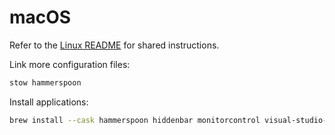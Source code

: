 # macOS

Refer to the [Linux README](../linux/README.md) for shared instructions.

Link more configuration files:

```bash
stow hammerspoon
```

Install applications:

```bash
brew install --cask hammerspoon hiddenbar monitorcontrol visual-studio-code raycast
```
